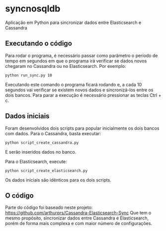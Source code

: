 # syncnosqldb
Aplicação em Python para sincronizar dados entre Elasticsearch e Cassandra

## Executando o código

Para rodar o programa, é necessário passar como parâmetro o período de tempo em segundos em que o programa irá verificar se dados novos chegaram no Cassandra ou no Elasticsearch. Por exemplo:

    python run_sync.py 10

Executando este comando o programa ficará rodando e, a cada 10 segundos vai verificar se existem novos dados e sincronizá-los entre os dois bancos.
Para parar a execução é necessário pressionar as teclas Ctrl + c.

## Dados iniciais

Foram desenvolvidos dois scripts para popular inicialmente os dois bancos com dados.
Para o Cassandra, basta executar:

    python script_create_cassandra.py

E serão inseridos dados no banco.

Para o Elasticsearch, execute:

    python script_create_elasticsearch.py

Os dados iniciais são idênticos para os dois scripts.

## O código

Parte do código foi baseado neste projeto: https://github.com/arthurprs/Cassandra-Elasticsearch-Sync
Que tem o mesmo propósito, sincronizar dados entre Cassandra e Elasticsearch, porém de forma mais complexa e com maior número de configurações.


